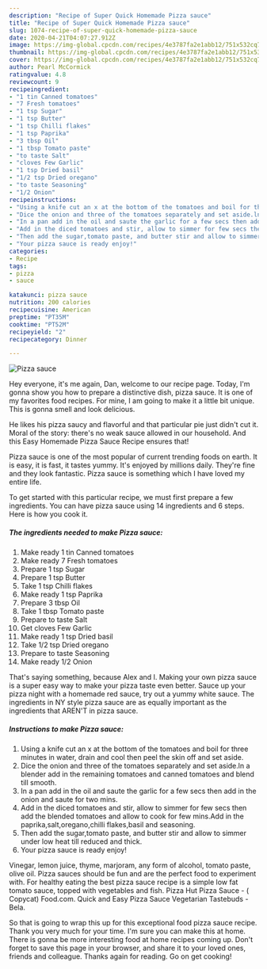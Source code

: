 ```yaml
---
description: "Recipe of Super Quick Homemade Pizza sauce"
title: "Recipe of Super Quick Homemade Pizza sauce"
slug: 1074-recipe-of-super-quick-homemade-pizza-sauce
date: 2020-04-21T04:07:27.912Z
image: https://img-global.cpcdn.com/recipes/4e3787fa2e1abb12/751x532cq70/pizza-sauce-recipe-main-photo.jpg
thumbnail: https://img-global.cpcdn.com/recipes/4e3787fa2e1abb12/751x532cq70/pizza-sauce-recipe-main-photo.jpg
cover: https://img-global.cpcdn.com/recipes/4e3787fa2e1abb12/751x532cq70/pizza-sauce-recipe-main-photo.jpg
author: Pearl McCormick
ratingvalue: 4.8
reviewcount: 9
recipeingredient:
- "1 tin Canned tomatoes"
- "7 Fresh tomatoes"
- "1 tsp Sugar"
- "1 tsp Butter"
- "1 tsp Chilli flakes"
- "1 tsp Paprika"
- "3 tbsp Oil"
- "1 tbsp Tomato paste"
- "to taste Salt"
- "cloves Few Garlic"
- "1 tsp Dried basil"
- "1/2 tsp Dried oregano"
- "to taste Seasoning"
- "1/2 Onion"
recipeinstructions:
- "Using a knife cut an x at the bottom of the tomatoes and boil for three minutes in water, drain and cool then peel the skin off and set aside."
- "Dice the onion and three of the tomatoes separately and set aside.ln a blender add in the remaining tomatoes and canned tomatoes and blend till smooth."
- "In a pan add in the oil and saute the garlic for a few secs then add in the onion and saute for two mins."
- "Add in the diced tomatoes and stir, allow to simmer for few secs then add the blended tomatoes and allow to cook for few mins.Add in the paprika,salt,oregano,chilli flakes,basil and seasoning."
- "Then add the sugar,tomato paste, and butter stir and allow to simmer under low heat till reduced and thick."
- "Your pizza sauce is ready enjoy!"
categories:
- Recipe
tags:
- pizza
- sauce

katakunci: pizza sauce 
nutrition: 200 calories
recipecuisine: American
preptime: "PT35M"
cooktime: "PT52M"
recipeyield: "2"
recipecategory: Dinner

---
```



![Pizza sauce](https://img-global.cpcdn.com/recipes/4e3787fa2e1abb12/751x532cq70/pizza-sauce-recipe-main-photo.jpg)

Hey everyone, it's me again, Dan, welcome to our recipe page. Today, I'm gonna show you how to prepare a distinctive dish, pizza sauce. It is one of my favorites food recipes. For mine, I am going to make it a little bit unique. This is gonna smell and look delicious.

He likes his pizza saucy and flavorful and that particular pie just didn&#39;t cut it. Moral of the story: there&#39;s no weak sauce allowed in our household. And this Easy Homemade Pizza Sauce Recipe ensures that!

Pizza sauce is one of the most popular of current trending foods on earth. It is easy, it is fast, it tastes yummy. It's enjoyed by millions daily. They're fine and they look fantastic. Pizza sauce is something which I have loved my entire life.


To get started with this particular recipe, we must first prepare a few ingredients. You can have pizza sauce using 14 ingredients and 6 steps. Here is how you cook it.

<!--inarticleads1-->

##### The ingredients needed to make Pizza sauce:

1. Make ready 1 tin Canned tomatoes
1. Make ready 7 Fresh tomatoes
1. Prepare 1 tsp Sugar
1. Prepare 1 tsp Butter
1. Take 1 tsp Chilli flakes
1. Make ready 1 tsp Paprika
1. Prepare 3 tbsp Oil
1. Take 1 tbsp Tomato paste
1. Prepare to taste Salt
1. Get cloves Few Garlic
1. Make ready 1 tsp Dried basil
1. Take 1/2 tsp Dried oregano
1. Prepare to taste Seasoning
1. Make ready 1/2 Onion


That&#39;s saying something, because Alex and I. Making your own pizza sauce is a super easy way to make your pizza taste even better. Sauce up your pizza night with a homemade red sauce, try out a yummy white sauce. The ingredients in NY style pizza sauce are as equally important as the ingredients that AREN&#39;T in pizza sauce. 

<!--inarticleads2-->

##### Instructions to make Pizza sauce:

1. Using a knife cut an x at the bottom of the tomatoes and boil for three minutes in water, drain and cool then peel the skin off and set aside.
1. Dice the onion and three of the tomatoes separately and set aside.ln a blender add in the remaining tomatoes and canned tomatoes and blend till smooth.
1. In a pan add in the oil and saute the garlic for a few secs then add in the onion and saute for two mins.
1. Add in the diced tomatoes and stir, allow to simmer for few secs then add the blended tomatoes and allow to cook for few mins.Add in the paprika,salt,oregano,chilli flakes,basil and seasoning.
1. Then add the sugar,tomato paste, and butter stir and allow to simmer under low heat till reduced and thick.
1. Your pizza sauce is ready enjoy!


Vinegar, lemon juice, thyme, marjoram, any form of alcohol, tomato paste, olive oil. Pizza sauces should be fun and are the perfect food to experiment with. For healthy eating the best pizza sauce recipe is a simple low fat tomato sauce, topped with vegetables and fish. Pizza Hut Pizza Sauce - ( Copycat) Food.com. Quick and Easy Pizza Sauce Vegetarian Tastebuds - Bela. 

So that is going to wrap this up for this exceptional food pizza sauce recipe. Thank you very much for your time. I'm sure you can make this at home. There is gonna be more interesting food at home recipes coming up. Don't forget to save this page in your browser, and share it to your loved ones, friends and colleague. Thanks again for reading. Go on get cooking!
